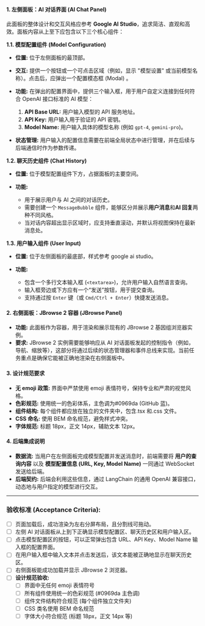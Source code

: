 #### **1. 左侧面板：AI 对话界面 (AI Chat Panel)**

此面板的整体设计和交互风格应参考 **Google AI Studio**，追求简洁、直观和高效。面板内容从上至下应包含以下三个核心组件：

**1.1. 模型配置组件 (Model Configuration)**

- **位置:** 位于左侧面板的最顶部。
- **交互:** 提供一个按钮或一个可点击区域（例如，显示 "模型设置" 或当前模型名称）。点击后，应弹出一个配置模态框 (Modal) 。
- **功能:** 在弹出的配置界面中，提供三个输入框，用于用户自定义连接到任何符合 OpenAI 接口标准的 AI 模型：

  1. **API Base URL:** 用户输入模型的 API 服务地址。
  2. **API Key:** 用户输入用于验证的 API 密钥。
  3. **Model Name:** 用户输入具体的模型名称 (例如 `gpt-4`, `gemini-pro`)。

- **状态管理:** 用户输入的配置信息需要在前端全局状态中进行管理，并在后续与后端通信时作为参数传递。

**1.2. 聊天历史组件 (Chat History)**

- **位置:** 位于模型配置组件下方，占据面板的主要空间。
- **功能:**

  - 用于展示用户与 AI 之间的对话历史。
  - 需要创建一个 `MessageBubble` 组件，能够区分并展示**用户消息**和**AI 回复**两种不同风格。
  - 当对话内容超出显示区域时，应支持垂直滚动，并默认将视图保持在最新消息处。

**1.3. 用户输入组件 (User Input)**

- **位置:** 位于左侧面板的最底部，样式参考 google ai studio。
- **功能:**

  - 包含一个多行文本输入框 (`<textarea>`)，允许用户输入自然语言查询。
  - 输入框旁边或下方应有一个“发送”按钮，用于提交查询。
  - 支持通过按 `Enter` 键（或 `Cmd/Ctrl + Enter`）快捷发送消息。

#### **2. 右侧面板：JBrowse 2 容器 (JBrowse Panel)**

- **功能:** 此面板作为容器，用于渲染和展示现有的 JBrowse 2 基因组浏览器实例。
- **要求:** JBrowse 2 实例需要能够响应从 AI 对话面板发起的控制指令（例如，导航、缩放等），这部分将通过后续的状态管理器和事件总线来实现。当前任务重点是确保它能被正确地渲染在右侧面板中。

#### **3. 设计规范要求**

- **无 emoji 政策:** 界面中严禁使用 emoji 表情符号，保持专业和严肃的视觉风格。
- **色彩规范:** 使用统一的色彩体系，主色调为#0969da (GitHub 蓝)。
- **组件结构:** 每个组件都应放在独立的文件夹中，包含.tsx 和.css 文件。
- **CSS 命名:** 使用 BEM 命名规范，避免样式冲突。
- **字体规范:** 标题 18px，正文 14px，辅助文本 12px。

#### **4. 后端集成说明**

- **数据流:** 当用户在左侧面板完成模型配置并发送消息时，前端需要将 **用户的查询内容** 以及 **模型配置信息 (URL, Key, Model Name)** 一同通过 WebSocket 发送给后端。
- **后端契约:** 后端会利用这些信息，通过 LangChain 的通用 OpenAI 兼容接口，动态地与用户指定的模型进行交互。

---

### **验收标准 (Acceptance Criteria):**

- [ ] 页面加载后，成功渲染为左右分屏布局，且分割线可拖动。
- [ ] 左侧 AI 对话面板从上到下正确显示模型配置区、聊天历史区和用户输入区。
- [ ] 点击模型配置区的按钮，可以正常弹出包含 URL、API Key、Model Name 输入框的配置界面。
- [ ] 在用户输入框中输入文本并点击发送后，该文本能被正确地显示在聊天历史区。
- [ ] 右侧面板能成功加载并显示 JBrowse 2 浏览器。
- [ ] **设计规范验收:**
  - [ ] 界面中无任何 emoji 表情符号
  - [ ] 所有组件使用统一的色彩规范 (#0969da 主色调)
  - [ ] 组件文件结构符合规范 (每个组件独立文件夹)
  - [ ] CSS 类名使用 BEM 命名规范
  - [ ] 字体大小符合规范 (标题 18px，正文 14px 等)
